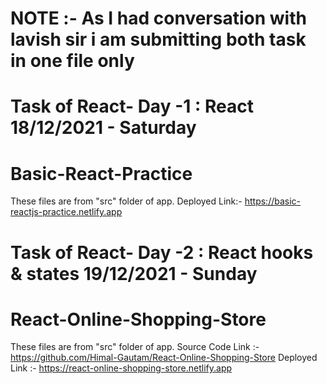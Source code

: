 # NOTE :- As I had conversation with lavish sir i am submitting both task in one file only

# Task of React- Day -1 : React 18/12/2021 - Saturday
# Basic-React-Practice
These files are from "src" folder of app.
Deployed Link:- https://basic-reactjs-practice.netlify.app

# Task of React- Day -2 : React hooks & states 19/12/2021 - Sunday
# React-Online-Shopping-Store
These files are from "src" folder of app.
Source Code Link :- https://github.com/Himal-Gautam/React-Online-Shopping-Store
Deployed Link :- https://react-online-shopping-store.netlify.app
